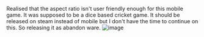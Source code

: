 Realised that the aspect ratio isn't user friendly enough for this mobile game. It was supposed to be a dice based cricket game. It should be released on steam instead of mobile but I don't have the time to continue on this. So releasing it as abandon ware. 
![image](https://github.com/user-attachments/assets/6c166137-26d1-4322-aa04-e3d62047eea5)
